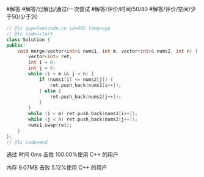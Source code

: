 #解答 #解答/已解出/通过/一次尝试 #解答/评价/时间/50/80 #解答/评价/空间/少于50/少于20

```C++
// @lc app=leetcode.cn id=605 lang=cpp
// @lc code=start
class Solution {
public:
	void merge(vector<int>& nums1, int m, vector<int>& nums2, int n) {
		vector<int> ret;
		int i = 0;
		int j = 0;
		while (i < m && j < n) {
			if (nums1[i] <= nums2[j]) {
				ret.push_back(nums1[i++]);
			} else {
				ret.push_back(nums2[j++]);
			}
		}
		while (i < m) ret.push_back(nums1[i++]);
		while (j < n) ret.push_back(nums2[j++]);
		nums1.swap(ret);
	}
};
// @lc code=end
```

通过
时间
0ms
击败 100.00%使用 C++ 的用户

内存
9.07MB
击败 5.12%使用 C++ 的用户